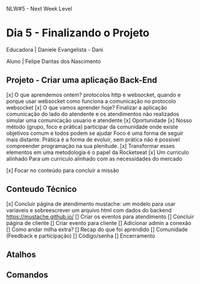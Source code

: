 NLW#5 - Next Week Level 

# Dia 5 - Finalizando o Projeto

Educadora | Daniele Evangelista - Dani 

Aluno | Felipe Dantas dos Nascimento

## Projeto - Criar uma aplicação Back-End

[x] O que aprendemos ontem?
protocolos http e websocket, quando e porque usar websocket
como funciona a comunicação no protocolo websocket
[x] O que vamos aprender hoje?
Finalizar a aplicação
comunicação do lado do atendente e os atendimentos não realizados
simular uma comunicação usuario e atendente
[x] Oportunidade 
    [x] Nosso método (grupo, foco e prática)
    participar da comunidade onde existe objetivos comum e todos podem se ajudar
    Foco é uma forma de seguir mais distante.
    Prática é a forma de evoluir, sem prática não é possível compreender programação na sua plenitude.
    [x] Transformar esses elementos em uma metodologia é o papel da Rocketseat
    [x] Um curriculo alinhado
    Para um curriculo alinhado com as necessidades do mercado

[x] Focar no conteúdo para concluir a missão 

## Conteudo Técnico

[x] Concluir página de atendimento
mustache: um modelo para usar variaveis e sobreescrever um arquivo html com dados do backend
https://mustache.github.io/
[] Criar os eventos para atendimento
[] Concluir página de cliente 
[] Criar evento para cliente 
[] Adicionar admin a conexão
[] Como andar milha extra?
[] Recap do que foi aprendido
[] Comunidade (Feedback e participação)
[] Código/senha
[] Encerramento

## Atalhos


## Comandos